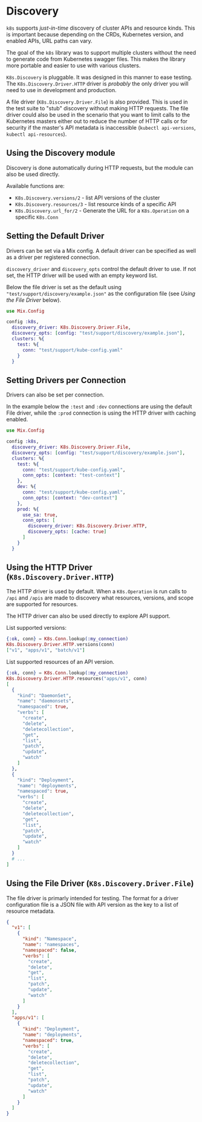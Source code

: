 # Discovery

`k8s` supports _just-in-time_ discovery of cluster APIs and resource kinds. This is important because depending on the CRDs, Kubernetes version, and enabled APIs, URL paths can vary.

The goal of the `k8s` library was to support multiple clusters without the need to generate code from Kubernetes swagger files. This makes the library more portable and easier to use with various clusters.

`K8s.Discovery` is pluggable. It was designed in this manner to ease testing. The `K8s.Discovery.Driver.HTTP` driver is _probably_ the only driver you will need to use in development and production.

A file driver (`K8s.Discovery.Driver.File`) is also provided. This is used in the test suite to "stub" discovery without making HTTP requests. The file driver could also be used in the scenario that you want to limit calls to the Kubernetes masters either out to reduce the number of HTTP calls or for security if the master's API metadata is inaccessible (`kubectl api-versions`, `kubectl api-resources`).

## Using the Discovery module

Discovery is done automatically during HTTP requests, but the module can also be used directly.

Available functions are:

* `K8s.Discovery.versions/2` - list API versions of the cluster
* `K8s.Discovery.resources/3` - list resource kinds of a specific API
* `K8s.Discovery.url_for/2` - Generate the URL for a `K8s.Operation` on a specific `K8s.Conn`

## Setting the Default Driver

Drivers can be set via a Mix config. A default driver can be specified as well as a driver per registered connection.

`discovery_driver` and `discovery_opts` control the default driver to use. If not set, the HTTP driver will be used with an empty keyword list.

Below the file driver is set as the default using `"test/support/discovery/example.json"` as the configuration file (see _Using the File Driver_ below).

```elixir
use Mix.Config

config :k8s,
  discovery_driver: K8s.Discovery.Driver.File,
  discovery_opts: [config: "test/support/discovery/example.json"],
  clusters: %{
    test: %{
      conn: "test/support/kube-config.yaml"
    }
  }

```

## Setting Drivers per Connection

Drivers can also be set per connection.

In the example below the `:test` and `:dev` connections are using the default File driver, while the `:prod` connection is using the HTTP driver with caching enabled.

```elixir
use Mix.Config

config :k8s,
  discovery_driver: K8s.Discovery.Driver.File,
  discovery_opts: [config: "test/support/discovery/example.json"],
  clusters: %{
    test: %{
      conn: "test/support/kube-config.yaml",
      conn_opts: [context: "test-context"]
    },
    dev: %{
      conn: "test/support/kube-config.yaml",
      conn_opts: [context: "dev-context"]
    },
    prod: %{
      use_sa: true,
      conn_opts: [
        discovery_driver: K8s.Discovery.Driver.HTTP,
        discovery_opts: [cache: true]
      ]
    }
  }

```

## Using the HTTP Driver (`K8s.Discovery.Driver.HTTP`)

The HTTP driver is used by default. When a `K8s.Operation` is run calls to `/api` and `/apis` are made to discovery what resources, versions, and scope are supported for resources.

The HTTP driver can also be used directly to explore API support.

List supported versions:

```elixir
{:ok, conn} = K8s.Conn.lookup(:my_connection)
K8s.Discovery.Driver.HTTP.versions(conn)
["v1", "apps/v1", "batch/v1"]
```

List supported resources of an API version.

```elixir
{:ok, conn} = K8s.Conn.lookup(:my_connection)
K8s.Discovery.Driver.HTTP.resources("apps/v1", conn)
[
  {
    "kind": "DaemonSet",
    "name": "daemonsets",
    "namespaced": true,
    "verbs": [
      "create",
      "delete",
      "deletecollection",
      "get",
      "list",
      "patch",
      "update",
      "watch"
    ]
  },
  {
    "kind": "Deployment",
    "name": "deployments",
    "namespaced": true,
    "verbs": [
      "create",
      "delete",
      "deletecollection",
      "get",
      "list",
      "patch",
      "update",
      "watch"
    ]
  }
  # ...
]
```

## Using the File Driver (`K8s.Discovery.Driver.File`)

The file driver is primarly intended for testing. The format for a driver configuration file is a JSON file with API version as the key to a list of resource metadata.

```json
{
  "v1": [
    {
      "kind": "Namespace",
      "name": "namespaces",
      "namespaced": false,
      "verbs": [
        "create",
        "delete",
        "get",
        "list",
        "patch",
        "update",
        "watch"
      ]
    }
  ],
  "apps/v1": [
    {
      "kind": "Deployment",
      "name": "deployments",
      "namespaced": true,
      "verbs": [
        "create",
        "delete",
        "deletecollection",
        "get",
        "list",
        "patch",
        "update",
        "watch"
      ]
    }
  ]
}
```
